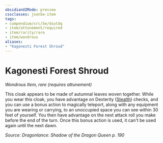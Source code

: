 ```yaml
---
obsidianUIMode: preview
cssclasses: json5e-item
tags:
- compendium/src/5e/dsotdq
- item/attunement/required
- item/rarity/rare
- item/wondrous
aliases: 
- "Kagonesti Forest Shroud"
---
```

# Kagonesti Forest Shroud
*Wondrous Item, rare (requires attunement)*  


This cloak appears to be made of autumnal leaves woven together. While you wear this cloak, you have advantage on Dexterity ([Stealth](/Systems/5e/rules/skills.md#Stealth)) checks, and you can use a bonus action to magically teleport, along with any equipment you are wearing or carrying, to an unoccupied space you can see within 30 feet of yourself. You then have advantage on the next attack roll you make before the end of the turn. Once this bonus action is used, it can't be used again until the next dawn.

*Source: Dragonlance: Shadow of the Dragon Queen p. 190*